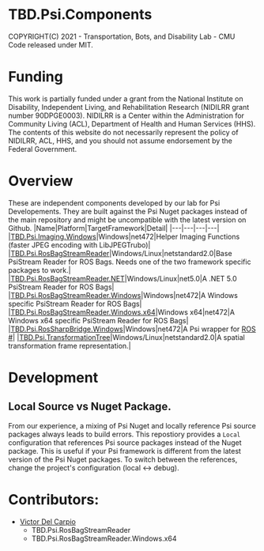 # TBD.Psi.Components
COPYRIGHT(C) 2021 - Transportation, Bots, and Disability Lab - CMU  
Code released under MIT.

# Funding
This work is partially funded under a grant from the National Institute on Disability, Independent Living, and Rehabilitation Research (NIDILRR grant number 90DPGE0003). NIDILRR is a Center within the Administration for Community Living (ACL), Department of Health and Human Services (HHS). The contents of this website do not necessarily represent the policy of NIDILRR, ACL, HHS, and you should not assume endorsement by the Federal Government.

# Overview
These are independent components developed by our lab for Psi Developements. They are built against the Psi Nuget packages instead of the main repository and might be uncompatible with the latest version on Github.
|Name|Platform|TargetFramework|Detail|
|---|---|---|---|
|[TBD.Psi.Imaging.Windows](TBD.Psi.Imaging.Windows/README.md)|Windows|net472|Helper Imaging Functions (faster JPEG encoding with LibJPEGTrubo)|
|[TBD.Psi.RosBagStreamReader](TBD.Psi.RosBagStreamReader/README.md)|Windows/Linux|netstandard2.0|Base PsiStream Reader for ROS Bags. Needs one of the two framework specific packages to work.|
|[TBD.Psi.RosBagStreamReader.NET](TBD.Psi.RosBagStreamReader.NET)|Windows/Linux|net5.0|A .NET 5.0 PsiStream Reader for ROS Bags|
|[TBD.Psi.RosBagStreamReader.Windows](TBD.Psi.RosBagStreamReader.Windows/)|Windows|net472|A Windows specific PsiStream Reader for ROS Bags|
|[TBD.Psi.RosBagStreamReader.Windows.x64](TBD.Psi.RosBagStreamReader.Windows.x64/)|Windows x64|net472|A Windows x64 specific PsiStream Reader for ROS Bags|
|[TBD.Psi.RosSharpBridge.Windows](TBD.Psi.RosSharpBridge.Windows/README.md)|Windows|net472|A Psi wrapper for [ROS #](https://github.com/siemens/ros-sharp)|
|[TBD.Psi.TransformationTree](TBD.Psi.TransformationTree/README.md)|Windows/Linux|netstandard2.0|A spatial transformation frame representation.|

# Development
## Local Source vs Nuget Package.
From our experience, a mixing of Psi Nuget and locally reference Psi source packages always leads to build errors. This repostiory provides a `Local` configuration that references Psi source packages instead of the Nuget package. This is useful if your Psi framework is different from the latest version of the Psi Nuget packages. To switch between the references, change the project's configuration (local <-> debug).

# Contributors:
- [Victor Del Carpio](https://github.com/victor-hugo-dc)
    - TBD.Psi.RosBagStreamReader
    - TBD.Psi.RosBagStreamReader.Windows.x64 
